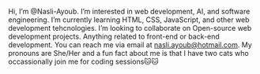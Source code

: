 Hi, I’m @Nasli-Ayoub.
I’m interested in web development, AI, and software engineering.
I’m currently learning HTML, CSS, JavaScript, and other web development tehcnologies.
I’m looking to collaborate on Open-source web development projects. Anything related to front-end or back-end development.
You can reach me via email at nasli.ayoub@hotmail.com. My pronouns are She/Her and a fun fact about me is that I have two cats who occassionally join me for coding sessions🐱🐱

<!---
Nasli-Ayoub/Nasli-Ayoub is a ✨ special ✨ repository because its `README.md` (this file) appears on your GitHub profile.
You can click the Preview link to take a look at your changes.
--->
